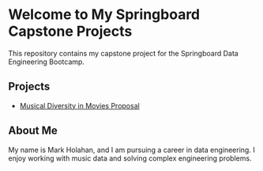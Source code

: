# Welcome to My Springboard Capstone Projects

This repository contains my capstone project for the Springboard Data Engineering Bootcamp.

## Projects

- [Musical Diversity in Movies Proposal](./Musical_Diversity_in_Movies_Proposal.md)

## About Me

My name is Mark Holahan, and I am pursuing a career in data engineering. I enjoy working with music data and solving complex engineering problems.
